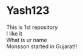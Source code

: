# Yash123
This is 1st repository
<br>
I like it
<br>
What is ur name
<br>
Monsson started in Gujarat!!
